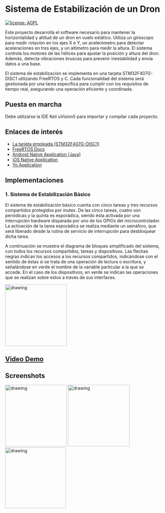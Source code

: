 # Sistema de Estabilización de un Dron

[![license: AGPL](https://img.shields.io/badge/license-AGPL-lightgrey.svg)](https://raw.githubusercontent.com/Alejandro-Casanova/Sistema-de-Estabilizacion-de-un-Dron/main/LICENSE)

Este proyecto desarrolla el software necesario para mantener la horizontalidad y altitud de un dron en vuelo estático. Utiliza un giróscopo para medir rotación en los ejes X e Y, un acelerómetro para detectar aceleraciones en tres ejes, y un altímetro para medir la altura. El sistema controla los motores de las hélices para ajustar la posición y altura del dron. Además, detecta vibraciones bruscas para prevenir inestabilidad y envía datos a una base. 

El sistema de estabilización se implementa en una tarjeta STM32F407G-DISC1 utilizando FreeRTOS y C. Cada funcionalidad del sistema será gestionada por una tarea específica para cumplir con los requisitos de tiempo real, asegurando una operación eficiente y coordinada.

## Puesta en marcha
Debe utilizarse la IDE Keil uVision5 para importar y compilar cada proyecto.


## Enlaces de interés

- [La tarjeta empleada (STM32F407G-DISC1)](https://www.st.com/en/evaluation-tools/stm32f4discovery.html)
- [FreeRTOS Docs](https://www.freertos.org/Documentation/code/index.html)
- [Android Native Application (Java)](https://github.com/RefugeRestrooms/refugerestrooms-android)
- [iOS Native Application](https://github.com/RefugeRestrooms/refuge-ios)
- [Yo Application](https://github.com/raptortech-js/YoRestrooms)

## Implementaciones

### 1. Sistema de Estabilización Básico
El sistema de estabilización básico cuenta con cinco tareas y tres recursos compartidos protegidos por mutex. De las cinco tareas, cuatro son periódicas y la quinta es esporádica, siendo ésta activada por una interrupción hardware disparada por uno de los GPIOs del microcontrolador. La activación de la tarea esporádica se realiza mediante un semáforo, que será liberado desde la rutina de servicio de interrupción para desbloquear dicha tarea.

A continuación se muestra el diagrama de bloques simplificado del sistema, con todos los recursos compartidos, tareas y dispositivos. Las flechas negras indican los accesos a los recursos compartidos, indicándose con el sentido de éstas si se trata de una operación de lectura o escritura, y señalándose en verde el nombre de la variable particular a la que se accede. En el caso de los dispositivos, en verde se indican las operaciones que se realizan sobre estos a través de sus interfaces.

<img src="app/src/main/res/drawable-xxhdpi/Screenshots/screen1.png" alt="drawing" width="200"/>

## [Video Demo](https://youtu.be/-619bC9_QJU)

## Screenshots
<p float="left">
    <img src="app/src/main/res/drawable-xxhdpi/Screenshots/screen1.png" alt="drawing" width="200"/>
    <img src="app/src/main/res/drawable-xxhdpi/Screenshots/screen2.png" alt="drawing" width="200"/>
    <img src="app/src/main/res/drawable-xxhdpi/Screenshots/screen3.png" alt="drawing" width="197"/>
</p>
